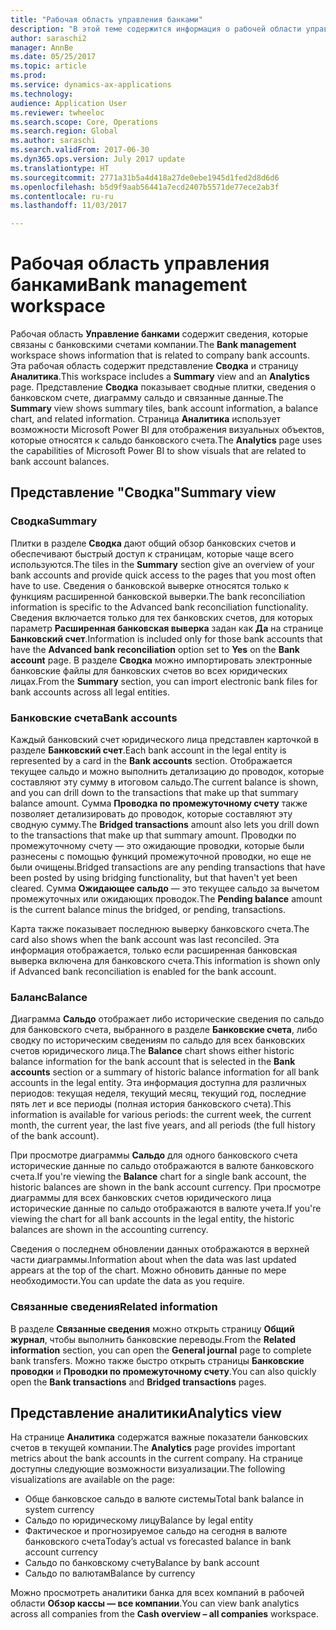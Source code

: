```yaml
---
title: "Рабочая область управления банками"
description: "В этой теме содержится информация о рабочей области управления банками. В этой рабочей области отображаются сведения, которые связаны с банковскими счетами компании, представление сводки и страница аналитики. Представление сводки показывает сводные плитки, сведения о банковском счете, диаграмму сальдо и связанные данные. Страницы аналитики использует возможности Microsoft Power BI для отображения визуальных объектов, которые относятся к сальдо банковского счета."
author: saraschi2
manager: AnnBe
ms.date: 05/25/2017
ms.topic: article
ms.prod: 
ms.service: dynamics-ax-applications
ms.technology: 
audience: Application User
ms.reviewer: twheeloc
ms.search.scope: Core, Operations
ms.search.region: Global
ms.author: saraschi
ms.search.validFrom: 2017-06-30
ms.dyn365.ops.version: July 2017 update
ms.translationtype: HT
ms.sourcegitcommit: 2771a31b5a4d418a27de0ebe1945d1fed2d8d6d6
ms.openlocfilehash: b5d9f9aab56441a7ecd2407b5571de77ece2ab3f
ms.contentlocale: ru-ru
ms.lasthandoff: 11/03/2017

---
```

# <a name="bank-management-workspace"></a><span data-ttu-id="b8e26-106">Рабочая область управления банками</span><span class="sxs-lookup"><span data-stu-id="b8e26-106">Bank management workspace</span></span>

<span data-ttu-id="b8e26-107">Рабочая область **Управление банками** содержит сведения, которые связаны с банковскими счетами компании.</span><span class="sxs-lookup"><span data-stu-id="b8e26-107">The **Bank management** workspace shows information that is related to company bank accounts.</span></span> <span data-ttu-id="b8e26-108">Эта рабочая область содержит представление **Сводка** и страницу **Аналитика**.</span><span class="sxs-lookup"><span data-stu-id="b8e26-108">This workspace includes a **Summary** view and an **Analytics** page.</span></span> <span data-ttu-id="b8e26-109">Представление **Сводка** показывает сводные плитки, сведения о банковском счете, диаграмму сальдо и связанные данные.</span><span class="sxs-lookup"><span data-stu-id="b8e26-109">The **Summary** view shows summary tiles, bank account information, a balance chart, and related information.</span></span> <span data-ttu-id="b8e26-110">Страница **Аналитика** использует возможности Microsoft Power BI для отображения визуальных объектов, которые относятся к сальдо банковского счета.</span><span class="sxs-lookup"><span data-stu-id="b8e26-110">The **Analytics** page uses the capabilities of Microsoft Power BI to show visuals that are related to bank account balances.</span></span>

## <a name="summary-view"></a><span data-ttu-id="b8e26-111">Представление "Сводка"</span><span class="sxs-lookup"><span data-stu-id="b8e26-111">Summary view</span></span>

### <a name="summary"></a><span data-ttu-id="b8e26-112">Сводка</span><span class="sxs-lookup"><span data-stu-id="b8e26-112">Summary</span></span>

<span data-ttu-id="b8e26-113">Плитки в разделе **Сводка** дают общий обзор банковских счетов и обеспечивают быстрый доступ к страницам, которые чаще всего используются.</span><span class="sxs-lookup"><span data-stu-id="b8e26-113">The tiles in the **Summary** section give an overview of your bank accounts and provide quick access to the pages that you most often have to use.</span></span> <span data-ttu-id="b8e26-114">Сведения о банковской выверке относятся только к функциям расширенной банковской выверки.</span><span class="sxs-lookup"><span data-stu-id="b8e26-114">The bank reconciliation information is specific to the Advanced bank reconciliation functionality.</span></span> <span data-ttu-id="b8e26-115">Сведения включается только для тех банковских счетов, для которых параметр **Расширенная банковская выверка** задан как **Да** на странице **Банковский счет**.</span><span class="sxs-lookup"><span data-stu-id="b8e26-115">Information is included only for those bank accounts that have the **Advanced bank reconciliation** option set to **Yes** on the **Bank account** page.</span></span> <span data-ttu-id="b8e26-116">В разделе **Сводка** можно импортировать электронные банковские файлы для банковских счетов во всех юридических лицах.</span><span class="sxs-lookup"><span data-stu-id="b8e26-116">From the **Summary** section, you can import electronic bank files for bank accounts across all legal entities.</span></span>

### <a name="bank-accounts"></a><span data-ttu-id="b8e26-117">Банковские счета</span><span class="sxs-lookup"><span data-stu-id="b8e26-117">Bank accounts</span></span>

<span data-ttu-id="b8e26-118">Каждый банковский счет юридического лица представлен карточкой в разделе **Банковский счет**.</span><span class="sxs-lookup"><span data-stu-id="b8e26-118">Each bank account in the legal entity is represented by a card in the **Bank accounts** section.</span></span> <span data-ttu-id="b8e26-119">Отображается текущее сальдо и можно выполнить детализацию до проводок, которые составляют эту сумму в итоговом сальдо.</span><span class="sxs-lookup"><span data-stu-id="b8e26-119">The current balance is shown, and you can drill down to the transactions that make up that summary balance amount.</span></span> <span data-ttu-id="b8e26-120">Сумма **Проводка по промежуточному счету** также позволяет детализировать до проводок, которые составляют эту сводную сумму.</span><span class="sxs-lookup"><span data-stu-id="b8e26-120">The **Bridged transactions** amount also lets you drill down to the transactions that make up that summary amount.</span></span> <span data-ttu-id="b8e26-121">Проводки по промежуточному счету — это ожидающие проводки, которые были разнесены с помощью функций промежуточной проводки, но еще не были очищены.</span><span class="sxs-lookup"><span data-stu-id="b8e26-121">Bridged transactions are any pending transactions that have been posted by using bridging functionality, but that haven't yet been cleared.</span></span> <span data-ttu-id="b8e26-122">Сумма **Ожидающее сальдо** — это текущее сальдо за вычетом промежуточных или ожидающих проводок.</span><span class="sxs-lookup"><span data-stu-id="b8e26-122">The **Pending balance** amount is the current balance minus the bridged, or pending, transactions.</span></span>

<span data-ttu-id="b8e26-123">Карта также показывает последнюю выверку банковского счета.</span><span class="sxs-lookup"><span data-stu-id="b8e26-123">The card also shows when the bank account was last reconciled.</span></span> <span data-ttu-id="b8e26-124">Эта информация отображается, только если расширенная банковская выверка включена для банковского счета.</span><span class="sxs-lookup"><span data-stu-id="b8e26-124">This information is shown only if Advanced bank reconciliation is enabled for the bank account.</span></span>

### <a name="balance"></a><span data-ttu-id="b8e26-125">Баланс</span><span class="sxs-lookup"><span data-stu-id="b8e26-125">Balance</span></span>

<span data-ttu-id="b8e26-126">Диаграмма **Сальдо** отображает либо исторические сведения по сальдо для банковского счета, выбранного в разделе **Банковские счета**, либо сводку по историческим сведениям по сальдо для всех банковских счетов юридического лица.</span><span class="sxs-lookup"><span data-stu-id="b8e26-126">The **Balance** chart shows either historic balance information for the bank account that is selected in the **Bank accounts** section or a summary of historic balance information for all bank accounts in the legal entity.</span></span> <span data-ttu-id="b8e26-127">Эта информация доступна для различных периодов: текущая неделя, текущий месяц, текущий год, последние пять лет и все периоды (полная история банковского счета).</span><span class="sxs-lookup"><span data-stu-id="b8e26-127">This information is available for various periods: the current week, the current month, the current year, the last five years, and all periods (the full history of the bank account).</span></span> 

<span data-ttu-id="b8e26-128">При просмотре диаграммы **Сальдо** для одного банковского счета исторические данные по сальдо отображаются в валюте банковского счета.</span><span class="sxs-lookup"><span data-stu-id="b8e26-128">If you're viewing the **Balance** chart for a single bank account, the historic balances are shown in the bank account currency.</span></span> <span data-ttu-id="b8e26-129">При просмотре диаграммы для всех банковских счетов юридического лица исторические данные по сальдо отображаются в валюте учета.</span><span class="sxs-lookup"><span data-stu-id="b8e26-129">If you're viewing the chart for all bank accounts in the legal entity, the historic balances are shown in the accounting currency.</span></span>

<span data-ttu-id="b8e26-130">Сведения о последнем обновлении данных отображаются в верхней части диаграммы.</span><span class="sxs-lookup"><span data-stu-id="b8e26-130">Information about when the data was last updated appears at the top of the chart.</span></span> <span data-ttu-id="b8e26-131">Можно обновить данные по мере необходимости.</span><span class="sxs-lookup"><span data-stu-id="b8e26-131">You can update the data as you require.</span></span>

### <a name="related-information"></a><span data-ttu-id="b8e26-132">Связанные сведения</span><span class="sxs-lookup"><span data-stu-id="b8e26-132">Related information</span></span>

<span data-ttu-id="b8e26-133">В разделе **Связанные сведения** можно открыть страницу **Общий журнал**, чтобы выполнить банковские переводы.</span><span class="sxs-lookup"><span data-stu-id="b8e26-133">From the **Related information** section, you can open the **General journal** page to complete bank transfers.</span></span> <span data-ttu-id="b8e26-134">Можно также быстро открыть страницы **Банковские проводки** и **Проводки по промежуточному счету**.</span><span class="sxs-lookup"><span data-stu-id="b8e26-134">You can also quickly open the **Bank transactions** and **Bridged transactions** pages.</span></span>

## <a name="analytics-view"></a><span data-ttu-id="b8e26-135">Представление аналитики</span><span class="sxs-lookup"><span data-stu-id="b8e26-135">Analytics view</span></span>

<span data-ttu-id="b8e26-136">На странице **Аналитика** содержатся важные показатели банковских счетов в текущей компании.</span><span class="sxs-lookup"><span data-stu-id="b8e26-136">The **Analytics** page provides important metrics about the bank accounts in the current company.</span></span> <span data-ttu-id="b8e26-137">На странице доступны следующие возможности визуализации.</span><span class="sxs-lookup"><span data-stu-id="b8e26-137">The following visualizations are available on the page:</span></span>

-   <span data-ttu-id="b8e26-138">Обще банковское сальдо в валюте системы</span><span class="sxs-lookup"><span data-stu-id="b8e26-138">Total bank balance in system currency</span></span>
-   <span data-ttu-id="b8e26-139">Сальдо по юридическому лицу</span><span class="sxs-lookup"><span data-stu-id="b8e26-139">Balance by legal entity</span></span>
-   <span data-ttu-id="b8e26-140">Фактическое и прогнозируемое сальдо на сегодня в валюте банковского счета</span><span class="sxs-lookup"><span data-stu-id="b8e26-140">Today’s actual vs forecasted balance in bank account currency</span></span>
-   <span data-ttu-id="b8e26-141">Сальдо по банковскому счету</span><span class="sxs-lookup"><span data-stu-id="b8e26-141">Balance by bank account</span></span>
-   <span data-ttu-id="b8e26-142">Сальдо по валютам</span><span class="sxs-lookup"><span data-stu-id="b8e26-142">Balance by currency</span></span>

<span data-ttu-id="b8e26-143">Можно просмотреть аналитики банка для всех компаний в рабочей области **Обзор кассы — все компании**.</span><span class="sxs-lookup"><span data-stu-id="b8e26-143">You can view bank analytics across all companies from the **Cash overview – all companies** workspace.</span></span>

